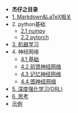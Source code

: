 - **杰仔之目录**
- [1. Markdown&LaTeX相关](markdown/markdown)
- 2\. python基础
  - [2.1 numpy](python/numpy)
  - [2.2 pytorch](python/numpy)
- [3. 机器学习](ml/ml)
- 4\. 神经网络
  - [4.1 基础](nn/basic.md)
  - [4.2 前馈神经网络](nn/feedforward.md)
  - [4.3 记忆神经网络](nn/memory.md)
  - [4.4 图神经网络](nn/graph.md)  
- [5. 深度强化学习(DRL)](DRL/DRL)
- [6. 思考](thought/thought)
- [示例](chapter1/chapter1)